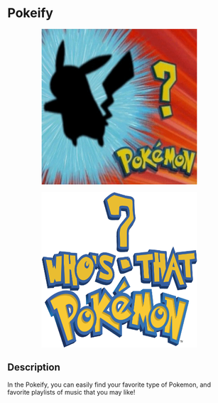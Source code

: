 # Pokeify


<p align="center">
  <img src="./README/pokemon.gif" alt="animated" width="350" height="350" />
</p>


<p align="center">
  <img src="./README/whodatpokemon.png" alt="animated" width="350" height="350" />
</p>

## Description
In the Pokeify, you can easily find your favorite type of Pokemon, and favorite playlists of music that you may like!